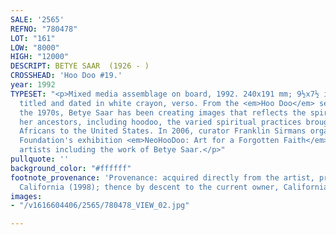 ```yaml
---
SALE: '2565'
REFNO: "780478"
LOT: "161"
LOW: "8000"
HIGH: "12000"
DESCRIPT: BETYE SAAR  (1926 - )
CROSSHEAD: 'Hoo Doo #19.'
year: 1992
TYPESET: "<p>Mixed media assemblage on board, 1992. 240x191 mm; 9½x7½ inches. Signed,
  titled and dated in white crayon, verso. From the <em>Hoo Doo</em> series.</p><p>Since
  the 1970s, Betye Saar has been creating images that reflects the spirtualism of
  her ancestors, including hoodoo, the varied spiritual practices brought by enslaved
  Africans to the United States. In 2006, curator Franklin Sirmans organized the Menil
  Foundation's exhibition <em>NeoHooDoo: Art for a Forgotten Faith</em> of contemporary
  artists including the work of Betye Saar.</p>"
pullquote: ''
background_color: "#ffffff"
footnote_provenance: 'Provenance: acquired directly from the artist, private collection,
  California (1998); thence by descent to the current owner, California (2005).'
images:
- "/v1616604406/2565/780478_VIEW_02.jpg"

---
```


